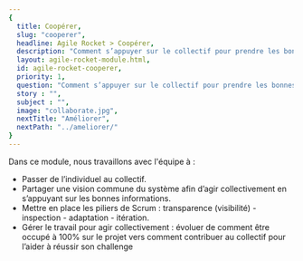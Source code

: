 ```yaml
---
{
  title: Coopérer,
  slug: "cooperer",
  headline: Agile Rocket > Coopérer,
  description: "Comment s’appuyer sur le collectif pour prendre les bonnes décisions ?",
  layout: agile-rocket-module.html,
  id: agile-rocket-cooperer,
  priority: 1,
  question: "Comment s’appuyer sur le collectif pour prendre les bonnes décisions ?" ,
  story : "",
  subject : "",
  image: "collaborate.jpg",
  nextTitle: "Améliorer",
  nextPath: "../ameliorer/"
}
---
```

Dans ce module, nous travaillons avec l'équipe à :
* Passer de l’individuel au collectif.
* Partager une vision commune du système afin d’agir collectivement en s’appuyant sur les bonnes informations.
* Mettre en place les piliers de Scrum : transparence (visibilité) - inspection - adaptation - itération.
* Gérer le travail pour agir collectivement : évoluer de comment être occupé à 100% sur le projet vers comment contribuer au collectif pour l’aider à réussir son challenge
